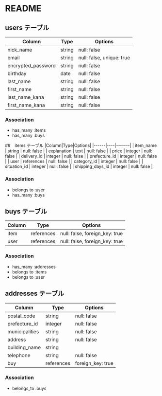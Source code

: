 # README

## users テーブル
|Column|Type|Options|
|------|----|-------|
| nick_name             | string | null: false     |
| email                 | string | null: false, unique: true |
| encrypted_password    | string | null: false     |
| birthday              | date   | null: false     |
| last_name             | string | null: false     |
| first_name            | string | null: false     |
| last_name_kana        | string | null: false     |
| first_name_kana       | string | null: false     |

### Association
- has_many :items
- has_many :buys



##　items テーブル
|Column|Type|Options|
|------|----|-------|
| item_name          | string     | null: false    |
| explanation        | text       | null: false    |
| price              | integer    | null: false    |
| delivery_id        | integer    | null: false    |
| prefecture_id      | integer    | null: false    |
| user               | references | null: false    |
| category_id        | integer    | null: false    |
| situation_id       | integer    | null: false    |
| shipping_days_id   | integer    | null: false    |

### Association
- belongs to :user
- has_many :buys



## buys テーブル
|Column|Type|Options|
|------|----|-------|
| item               | references | null: false, foreign_key: true    |
| user               | references | null: false, foreign_key: true    |

### Association
- has_many :addresses
- belongs to :items
- belongs to :user



## addresses テーブル
|Column|Type|Options|
|------|----|-------|
| postal_code        | string     | null: false          |
| prefecture_id      | integer    | null: false          |
| municipalities     | string     | null: false          |
| address            | string     | null: false          |
| building_name      | string     |                   |
| telephone          | string     | null: false          |
| buy                | references | foreign_key: true |

### Association
- belongs_to :buys